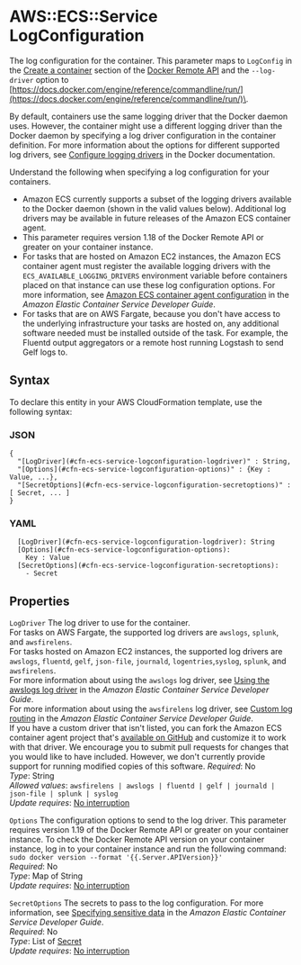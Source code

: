 # AWS::ECS::Service LogConfiguration<a name="aws-properties-ecs-service-logconfiguration"></a>

The log configuration for the container\. This parameter maps to `LogConfig` in the [Create a container](https://docs.docker.com/engine/api/v1.35/#operation/ContainerCreate) section of the [Docker Remote API](https://docs.docker.com/engine/api/v1.35/) and the `--log-driver` option to [https://docs.docker.com/engine/reference/commandline/run/](https://docs.docker.com/engine/reference/commandline/run/)\.

By default, containers use the same logging driver that the Docker daemon uses\. However, the container might use a different logging driver than the Docker daemon by specifying a log driver configuration in the container definition\. For more information about the options for different supported log drivers, see [Configure logging drivers](https://docs.docker.com/engine/admin/logging/overview/) in the Docker documentation\.

Understand the following when specifying a log configuration for your containers\.

- Amazon ECS currently supports a subset of the logging drivers available to the Docker daemon \(shown in the valid values below\)\. Additional log drivers may be available in future releases of the Amazon ECS container agent\.
- This parameter requires version 1\.18 of the Docker Remote API or greater on your container instance\.
- For tasks that are hosted on Amazon EC2 instances, the Amazon ECS container agent must register the available logging drivers with the `ECS_AVAILABLE_LOGGING_DRIVERS` environment variable before containers placed on that instance can use these log configuration options\. For more information, see [Amazon ECS container agent configuration](https://docs.aws.amazon.com/AmazonECS/latest/developerguide/ecs-agent-config.html) in the _Amazon Elastic Container Service Developer Guide_\.
- For tasks that are on AWS Fargate, because you don't have access to the underlying infrastructure your tasks are hosted on, any additional software needed must be installed outside of the task\. For example, the Fluentd output aggregators or a remote host running Logstash to send Gelf logs to\.

## Syntax<a name="aws-properties-ecs-service-logconfiguration-syntax"></a>

To declare this entity in your AWS CloudFormation template, use the following syntax:

### JSON<a name="aws-properties-ecs-service-logconfiguration-syntax.json"></a>

```
{
  "[LogDriver](#cfn-ecs-service-logconfiguration-logdriver)" : String,
  "[Options](#cfn-ecs-service-logconfiguration-options)" : {Key : Value, ...},
  "[SecretOptions](#cfn-ecs-service-logconfiguration-secretoptions)" : [ Secret, ... ]
}
```

### YAML<a name="aws-properties-ecs-service-logconfiguration-syntax.yaml"></a>

```
  [LogDriver](#cfn-ecs-service-logconfiguration-logdriver): String
  [Options](#cfn-ecs-service-logconfiguration-options):
    Key : Value
  [SecretOptions](#cfn-ecs-service-logconfiguration-secretoptions):
    - Secret
```

## Properties<a name="aws-properties-ecs-service-logconfiguration-properties"></a>

`LogDriver` <a name="cfn-ecs-service-logconfiguration-logdriver"></a>
The log driver to use for the container\.  
For tasks on AWS Fargate, the supported log drivers are `awslogs`, `splunk`, and `awsfirelens`\.  
For tasks hosted on Amazon EC2 instances, the supported log drivers are `awslogs`, `fluentd`, `gelf`, `json-file`, `journald`, `logentries`,`syslog`, `splunk`, and `awsfirelens`\.  
For more information about using the `awslogs` log driver, see [Using the awslogs log driver](https://docs.aws.amazon.com/AmazonECS/latest/developerguide/using_awslogs.html) in the _Amazon Elastic Container Service Developer Guide_\.  
For more information about using the `awsfirelens` log driver, see [Custom log routing](https://docs.aws.amazon.com/AmazonECS/latest/developerguide/using_firelens.html) in the _Amazon Elastic Container Service Developer Guide_\.  
If you have a custom driver that isn't listed, you can fork the Amazon ECS container agent project that's [available on GitHub](https://github.com/aws/amazon-ecs-agent) and customize it to work with that driver\. We encourage you to submit pull requests for changes that you would like to have included\. However, we don't currently provide support for running modified copies of this software\.
_Required_: No  
_Type_: String  
_Allowed values_: `awsfirelens | awslogs | fluentd | gelf | journald | json-file | splunk | syslog`  
_Update requires_: [No interruption](https://docs.aws.amazon.com/AWSCloudFormation/latest/UserGuide/using-cfn-updating-stacks-update-behaviors.html#update-no-interrupt)

`Options` <a name="cfn-ecs-service-logconfiguration-options"></a>
The configuration options to send to the log driver\. This parameter requires version 1\.19 of the Docker Remote API or greater on your container instance\. To check the Docker Remote API version on your container instance, log in to your container instance and run the following command: `sudo docker version --format '{{.Server.APIVersion}}'`  
_Required_: No  
_Type_: Map of String  
_Update requires_: [No interruption](https://docs.aws.amazon.com/AWSCloudFormation/latest/UserGuide/using-cfn-updating-stacks-update-behaviors.html#update-no-interrupt)

`SecretOptions` <a name="cfn-ecs-service-logconfiguration-secretoptions"></a>
The secrets to pass to the log configuration\. For more information, see [Specifying sensitive data](https://docs.aws.amazon.com/AmazonECS/latest/developerguide/specifying-sensitive-data.html) in the _Amazon Elastic Container Service Developer Guide_\.  
_Required_: No  
_Type_: List of [Secret](aws-properties-ecs-service-secret.md)  
_Update requires_: [No interruption](https://docs.aws.amazon.com/AWSCloudFormation/latest/UserGuide/using-cfn-updating-stacks-update-behaviors.html#update-no-interrupt)
